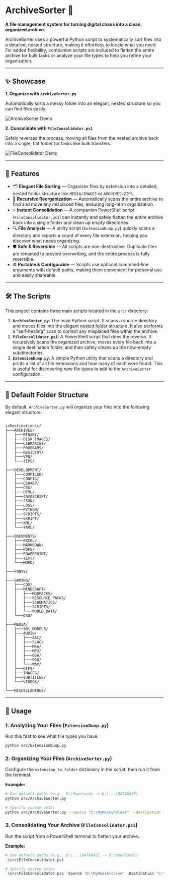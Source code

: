 # ArchiveSorter 📂

**A file management system for turning digital chaos into a clean, organized archive.**

ArchiveSorter uses a powerful Python script to systematically sort files into a detailed, nested structure, making it effortless to locate what you need. For added flexibility, companion scripts are included to flatten the entire archive for bulk tasks or analyze your file types to help you refine your organization.

---
## ✨ Showcase

**1. Organize with `ArchiveSorter.py`**

Automatically sorts a messy folder into an elegant, nested structure so you can find files easily.

![ArchiveSorter Demo](docs/assets/ArchiveSorter-Demo.gif)

**2. Consolidate with `FileConsolidator.ps1`**

Safely reverses the process, moving all files from the nested archive back into a single, flat folder for tasks like bulk transfers.

![FileConsolidator Demo](docs/assets/FileConsolidator-Demo.gif)

---

## 🚀 Features

- 🗂️ **Elegant File Sorting** — Organizes files by extension into a detailed, nested folder structure like `MEDIA/IMAGES` or `ARCHIVES/ZIPS`.
- 🔄 **Recursive Reorganization** — Automatically scans the entire archive to find and move any misplaced files, ensuring long-term organization.
- ⚡ **Instant Consolidation** — A companion PowerShell script (`FileConsolidator.ps1`) can instantly and safely flatten the entire archive back into a single folder and clean up empty directories.
- 🔍 **File Analysis** — A utility script (`ExtensionDump.py`) quickly scans a directory and reports a count of every file extension, helping you discover what needs organizing.
- 🛡️ **Safe & Reversible** — All scripts are non-destructive. Duplicate files are renamed to prevent overwriting, and the entire process is fully reversible.
- ⚙️ **Portable & Configurable** — Scripts use optional command-line arguments with default paths, making them convenient for personal use and easily shareable.

---

## 🛠️ The Scripts

This project contains three main scripts located in the `src/` directory:

1.  **`ArchiveSorter.py`**: The main Python script. It scans a source directory and moves files into the elegant nested folder structure. It also performs a "self-healing" scan to correct any misplaced files within the archive.
2.  **`FileConsolidator.ps1`**: A PowerShell script that does the reverse. It recursively scans the organized archive, moves every file back into a single destination folder, and then safely cleans up the now-empty subdirectories.
3.  **`ExtensionDump.py`**: A simple Python utility that scans a directory and prints a list of all file extensions and how many of each were found. This is useful for discovering new file types to add to the `ArchiveSorter` configuration.

---

## 📂 Default Folder Structure

By default, `ArchiveSorter.py` will organize your files into the following elegant structure:

```

\<Destination\>/
├───ARCHIVES/
│   ├───BINARY/
│   ├───DISK_IMAGES/
│   ├───LIBRARIES/
│   ├───PROGRAMS/
│   ├───REGISTRY/
│   ├───VPN/
│   └───ZIPS/
│
├───DEVELOPMENT/
│   ├───COMPILED/
│   ├───CONFIG/
│   ├───CSHARP/
│   ├───CSS/
│   ├───HTML/
│   ├───JAVASCRIPT/
│   ├───JSON/
│   ├───LOGS/
│   ├───PYTHON/
│   ├───SCRIPTS/
│   ├───SKRIPT/
│   ├───XML/
│   └───YAML/
│
├───DOCUMENTS/
│   ├───EXCEL/
│   ├───MARKDOWN/
│   ├───PDFS/
│   ├───POWERPOINT/
│   ├───TEXT/
│   └───WORD/
│
├───FONTS/
│
├───GAMING/
│   ├───COD/
│   ├───MINECRAFT/
│   │   ├───MODPACKS/
│   │   ├───RESOURCE_PACKS/
│   │   ├───SCHEMATICS/
│   │   ├───SCRIPTS/
│   │   └───WORLD_DATA/
│   └───OSU/
│
├───MEDIA/
│   ├───3D\_MODELS/
│   ├───AUDIO/
│   │   ├───AAC/
│   │   ├───FLAC/
│   │   ├───M4A/
│   │   ├───MP3/
│   │   ├───OGA/
│   │   ├───OGG/
│   │   └───WAV/
│   ├───GIFS/
│   ├───IMAGES/
│   ├───SUBTITLES/
│   └───VIDEOS/
│
└───MISCELLANEOUS/

````

---

## 🧰 Usage

### 1. Analyzing Your Files (`ExtensionDump.py`)
Run this first to see what file types you have.
```bash
python src/ExtensionDump.py
````

### 2\. Organizing Your Files (`ArchiveSorter.py`)

Configure the `extension_to_folder` dictionary in the script, then run it from the terminal.

**Example:**

```bash
# Use default paths (e.g., D:\Downloads -> D:\...\DATABASE)
python src/ArchiveSorter.py

# Specify custom paths
python src/ArchiveSorter.py --source "C:\MyMessyFolder" --destination "D:\MyNeatArchive"
```

### 3\. Consolidating Your Archive (`FileConsolidator.ps1`)

Run the script from a PowerShell terminal to flatten your archive.

**Example:**

```powershell
# Use default paths (e.g., D:\...\DATABASE -> D:\Downloads)
.\src\FileConsolidator.ps1

# Specify custom paths
.\src\FileConsolidator.ps1 -Source "D:\MyNeatArchive" -Destination "C:\Temp\AllFiles"
```
